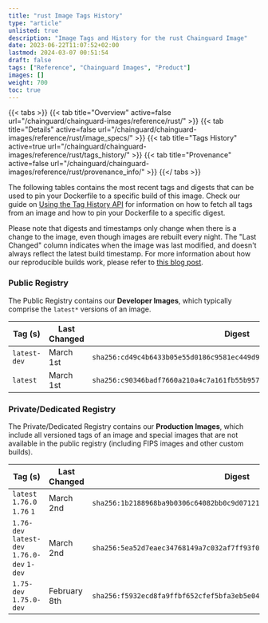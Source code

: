 ```yaml
---
title: "rust Image Tags History"
type: "article"
unlisted: true
description: "Image Tags and History for the rust Chainguard Image"
date: 2023-06-22T11:07:52+02:00
lastmod: 2024-03-07 00:51:54
draft: false
tags: ["Reference", "Chainguard Images", "Product"]
images: []
weight: 700
toc: true
---
```


{{< tabs >}}
{{< tab title="Overview" active=false url="/chainguard/chainguard-images/reference/rust/" >}}
{{< tab title="Details" active=false url="/chainguard/chainguard-images/reference/rust/image_specs/" >}}
{{< tab title="Tags History" active=true url="/chainguard/chainguard-images/reference/rust/tags_history/" >}}
{{< tab title="Provenance" active=false url="/chainguard/chainguard-images/reference/rust/provenance_info/" >}}
{{</ tabs >}}

The following tables contains the most recent tags and digests that can be used to pin your Dockerfile to a specific build of this image. Check our guide on [Using the Tag History API](/chainguard/chainguard-images/using-the-tag-history-api/) for information on how to fetch all tags from an image and how to pin your Dockerfile to a specific digest.

Please note that digests and timestamps only change when there is a change to the image, even though images are rebuilt every night. The "Last Changed" column indicates when the image was last modified, and doesn't always reflect the latest build timestamp. For more information about how our reproducible builds work, please refer to [this blog post](https://www.chainguard.dev/unchained/reproducing-chainguards-reproducible-image-builds).

### Public Registry
The Public Registry contains our **Developer Images**, which typically comprise the `latest*` versions of an image.

| Tag (s)       | Last Changed | Digest                                                                    |
|---------------|--------------|---------------------------------------------------------------------------|
|  `latest-dev` | March 1st    | `sha256:cd49c4b6433b05e55d0186c9581ec449d95cdfa19922066247762c11f47ce904` |
|  `latest`     | March 1st    | `sha256:c90346badf7660a210a4c7a161fb55b957280b096f6f150ffba1cebf2be99b2c` |


### Private/Dedicated Registry
The Private/Dedicated Registry contains our **Production Images**, which include all versioned tags of an image and special images that are not available in the public registry (including FIPS images and other custom builds).

| Tag (s)                                       | Last Changed | Digest                                                                    |
|-----------------------------------------------|--------------|---------------------------------------------------------------------------|
|  `latest` `1.76.0` `1.76` `1`                 | March 2nd    | `sha256:1b2188968ba9b0306c64082bb0c9d07121650e7a0fe1f616419355abd5fc2639` |
|  `1.76-dev` `latest-dev` `1.76.0-dev` `1-dev` | March 2nd    | `sha256:5ea52d7eaec34768149a7c032af7ff93f034ef233b36456783e4dd8fe466a71e` |
|  `1.75-dev` `1.75.0-dev`                      | February 8th | `sha256:f5932ecd8fa9ffbf652cfef5bfa3eb5e04da3fe97d0ca92e56eacc53febb2926` |

